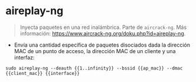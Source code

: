 # aireplay-ng

> Inyecta paquetes en una red inalámbrica.
> Parte de `aircrack-ng`.
> Más información: <https://www.aircrack-ng.org/doku.php?id=aireplay-ng>.

- Envía una cantidad específica de paquetes disociados dada la dirección MAC de un punto de acceso, la dirección MAC de un cliente y una interfaz:

`sudo aireplay-ng --deauth {{1..infinity}} --bssid {{ap_mac}} --dmac {{client_mac}} {{interface}}`
